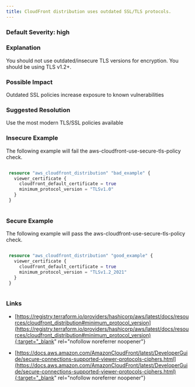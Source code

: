 ```yaml
---
title: CloudFront distribution uses outdated SSL/TLS protocols.
---
```


### Default Severity: <span class="severity high">high</span>

### Explanation

You should not use outdated/insecure TLS versions for encryption. You should be using TLS v1.2+.

### Possible Impact
Outdated SSL policies increase exposure to known vulnerabilities

### Suggested Resolution
Use the most modern TLS/SSL policies available


### Insecure Example

The following example will fail the aws-cloudfront-use-secure-tls-policy check.
```terraform

 resource "aws_cloudfront_distribution" "bad_example" {
   viewer_certificate {
     cloudfront_default_certificate = true
     minimum_protocol_version = "TLSv1.0"
   }
 }
 
```



### Secure Example

The following example will pass the aws-cloudfront-use-secure-tls-policy check.
```terraform

 resource "aws_cloudfront_distribution" "good_example" {
   viewer_certificate {
     cloudfront_default_certificate = true
     minimum_protocol_version = "TLSv1.2_2021"
   }
 }
 
```



### Links


- [https://registry.terraform.io/providers/hashicorp/aws/latest/docs/resources/cloudfront_distribution#minimum_protocol_version](https://registry.terraform.io/providers/hashicorp/aws/latest/docs/resources/cloudfront_distribution#minimum_protocol_version){:target="_blank" rel="nofollow noreferrer noopener"}

- [https://docs.aws.amazon.com/AmazonCloudFront/latest/DeveloperGuide/secure-connections-supported-viewer-protocols-ciphers.html](https://docs.aws.amazon.com/AmazonCloudFront/latest/DeveloperGuide/secure-connections-supported-viewer-protocols-ciphers.html){:target="_blank" rel="nofollow noreferrer noopener"}




